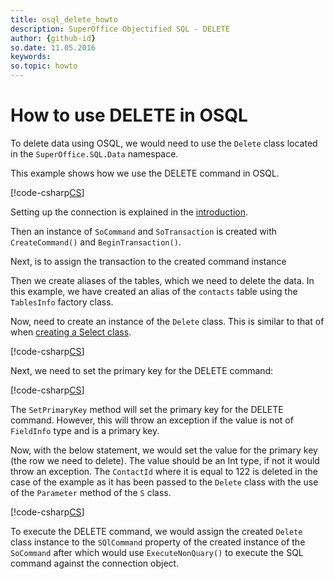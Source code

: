 ```yaml
---
title: osql_delete_howto
description: SuperOffice Objectified SQL - DELETE
author: {github-id}
so.date: 11.05.2016
keywords: 
so.topic: howto
---
```


# How to use DELETE in OSQL

To delete data using OSQL, we would need to use the `Delete` class located in the `SuperOffice.SQL.Data` namespace.

This example shows how we use the DELETE command in OSQL.

[!code-csharp[CS](includes/delete-1.cs)]

Setting up the connection is explained in the [introduction][1].

Then an instance of `SoCommand` and `SoTransaction` is created with `CreateCommand()` and `BeginTransaction()`.

Next, is to assign the transaction to the created command instance

Then we create aliases of the tables, which we need to delete the data. In this example, we have created an alias of the `contacts` table using the `TablesInfo` factory class.

Now, need to create an instance of the `Delete` class. This is similar to that of when [creating a Select class][2].

[!code-csharp[CS](includes/delete-1.cs?range=26)]

Next, we need to set the primary key for the DELETE command:

[!code-csharp[CS](includes/delete-1.cs?range=28)]

The `SetPrimaryKey` method will set the primary key for the DELETE command. However, this will throw an exception if the value is not of `FieldInfo` type and is a primary key.

Now, with the below statement, we would set the value for the primary key (the row we need to delete). The value should be an Int type, if not it would throw an exception. The `ContactId` where it is equal to 122 is deleted in the case of the example as it has been passed to the `Delete` class with the use of the `Parameter` method of the `S` class.

[!code-csharp[CS](includes/delete-1.cs?range=29)]

To execute the DELETE command, we would assign the created `Delete` class instance to the `SQlCommand` property of the created instance of the `SoCommand` after which would use `ExecuteNonQuary()` to execute the SQL command against the connection object.

<!-- Referenced links -->
[1]: index.md
[2]: using-select.md
